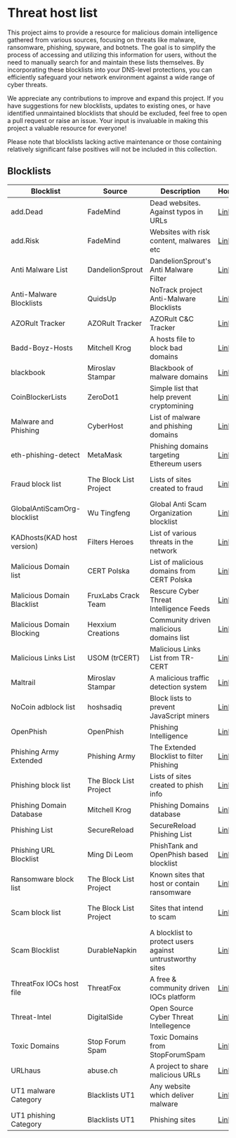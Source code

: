 # Threat host list

This project aims to provide a resource for malicious domain intelligence gathered from various sources, focusing on threats like malware, ransomware, phishing, spyware, and botnets. The goal is to simplify the process of accessing and utilizing this information for users, without the need to manually search for and maintain these lists themselves. By incorporating these blocklists into your DNS-level protections, you can efficiently safeguard your network environment against a wide range of cyber threats.

We appreciate any contributions to improve and expand this project. If you have suggestions for new blocklists, updates to existing ones, or have identified unmaintained blocklists that should be excluded, feel free to open a pull request or raise an issue. Your input is invaluable in making this project a valuable resource for everyone!

Please note that blocklists lacking active maintenance or those containing relatively significant false positives will not be included in this collection.

## Blocklists

| Blocklist                   | Source                 | Description                                               | Homepage                            | License                         | Raw                                    |
| --------------------------- | ---------------------- | --------------------------------------------------------- | ----------------------------------- | ------------------------------- | -------------------------------------- |
| add.Dead                    | FadeMind               | Dead websites. Against typos in URLs                      | [Link][hosts.extras]                | GPLv3+                          | [Raw][hosts.extras.add.Dead.raw]       |
| add.Risk                    | FadeMind               | Websites with risk content, malwares etc                  | [Link][hosts.extras]                | GPLv3+                          | [Raw][hosts.extras.add.Risk.raw]       |
| Anti Malware List           | DandelionSprout        | DandelionSprout's Anti Malware Filter                     | [Link][Anti Malware List]           | Dandelicence v1.4               | [Raw][Anti Malware List.raw]           |
| Anti-Malware Blocklists     | QuidsUp                | NoTrack project Anti-Malware Blocklists                   | [Link][NoTrack project]             | GPLv3                           | [Raw][Anti-Malware Blocklists.raw]     |
| AZORult Tracker             | AZORult Tracker        | AZORult C&C Tracker                                       | [Link][AZORult Tracker]             | CC0                             | [Raw][AZORult Tracker.raw]             |
| Badd-Boyz-Hosts             | Mitchell Krog          | A hosts file to block bad domains                         | [Link][Badd-Boyz-Hosts]             | MIT                             | [Raw][Badd-Boyz-Hosts.raw]             |
| blackbook                   | Miroslav Stampar       | Blackbook of malware domains                              | [Link][blackbook]                   | Public Domain                   | [Raw][blackbook.raw]                   |
| CoinBlockerLists            | ZeroDot1               | Simple list that help prevent cryptomining                | [Link][CoinBlockerLists]            | AGPLv3                          | [Raw][CoinBlockerLists.raw]            |
| Malware and Phishing        | CyberHost              | List of malware and phishing domains                      | [Link][CyberHost]                   | CC BY-SA 4.0                    | [Raw][CyberHost.raw]                   |
| eth-phishing-detect         | MetaMask               | Phishing domains targeting Ethereum users                 | [Link][eth-phishing-detect]         | DON'T BE A DICK PUBLIC LICENSE  | [Raw][eth-phishing-detect.raw]         |
| Fraud block list            | The Block List Project | Lists of sites created to fraud                           | [Link][The Block List Project]      | The Unlicense license           | [Raw][blocklistproject.fraud.raw]      |
| GlobalAntiScamOrg-blocklist | Wu Tingfeng            | Global Anti Scam Organization blocklist                   | [Link][GlobalAntiScamOrg-blocklist] | BSD-3-Clause                    | [Raw][GlobalAntiScamOrg-blocklist.raw] |
| KADhosts(KAD host version)  | Filters Heroes         | List of various threats in the network                    | [Link][KADhosts]                    | CC BY-SA 4.0                    | [Raw][KADhosts.raw]                    |
| Malicious Domain list       | CERT Polska            | List of malicious domains from CERT Polska                | [Link][CERT Polska]                 |                                 | [Raw][MaliciousDomain.Polska.raw]      |
| Malicious Domain Blacklist  | FruxLabs Crack Team    | Rescure Cyber Threat Intelligence Feeds                   | [Link][Malicious Domain Blacklist]  | Public Domain                   | [Raw][Malicious Domain Blacklist.raw]  |
| Malicious Domain Blocking   | Hexxium Creations      | Community driven malicious domains list                   | [Link][Malicious Domain Blocking]   |                                 | [Raw][Malicious Domain Blocking.raw]   |
| Malicious Links List        | USOM (trCERT)          | Malicious Links List from TR-CERT                         | [Link][Malicious Links List-trCERT] |                                 | [Raw][Malicious Links List-trCERT.raw] |
| Maltrail                    | Miroslav Stampar       | A malicious traffic detection system                      | [Link][Maltrail]                    | MIT                             | [Raw][Maltrail.raw]                    |
| NoCoin adblock list         | hoshsadiq              | Block lists to prevent JavaScript miners                  | [Link][NoCoin adblock list]         | MIT                             | [Raw][NoCoin adblock list.raw]         |
| OpenPhish                   | OpenPhish              | Phishing Intelligence                                     | [Link][OpenPhish]                   | All rights reserved             | [Raw][OpenPhish.raw]                   |
| Phishing Army Extended      | Phishing Army          | The Extended Blocklist to filter Phishing                 | [Link][Phishing Army Extended]      | CC BY-NC 4.0                    | [Raw][Phishing Army Extended.raw]      |
| Phishing block list         | The Block List Project | Lists of sites created to phish info                      | [Link][The Block List Project]      | The Unlicense license           | [Raw][blocklistproject.phishing.raw]   |
| Phishing Domain Database    | Mitchell Krog          | Phishing Domains database                                 | [Link][Phishing Domain Database]    | MIT                             | [Raw][Phishing Domain Database.raw]    |
| Phishing List               | SecureReload           | SecureReload Phishing List                                | [Link][SecureReload Phishing List]  |                                 | [Raw][SecureReload Phishing List.raw]  |
| Phishing URL Blocklist      | Ming Di Leom           | PhishTank and OpenPhish based blocklist                   | [Link][Phishing URL Blocklist]      | CC BY-SA 4.0                    | [Raw][Phishing URL Blocklist.raw]      |
| Ransomware block list       | The Block List Project | Known sites that host or contain ransomware               | [Link][The Block List Project]      | The Unlicense license           | [Raw][blocklistproject.ransomware.raw] |
| Scam block list             | The Block List Project | Sites that intend to scam                                 | [Link][The Block List Project]      | The Unlicense license           | [Raw][blocklistproject.scam.raw]       |
| Scam Blocklist              | DurableNapkin          | A blocklist to protect users against untrustworthy sites  | [Link][Scam Blocklist]              | MIT                             | [Raw][Scam Blocklist.raw]              |
| ThreatFox IOCs host file    | ThreatFox              | A free & community driven IOCs platform                   | [Link][ThreatFox]                   | CC0                             | [Raw][ThreatFox.raw]                   |
| Threat-Intel                | DigitalSide            | Open Source Cyber Threat Intellegence                     | [Link][Threat-Intel]                | MIT                             | [Raw][Threat-Intel.raw]                |
| Toxic Domains               | Stop Forum Spam        | Toxic Domains from StopForumSpam                          | [Link][StopForumSpam]               | [Custom][StopForumSpam.license] | [Raw][Toxic Domains.raw]               |
| URLhaus                     | abuse.ch               | A project to share malicious URLs                         | [Link][URLhaus]                     | CC0                             | [Raw][URLhaus.raw]                     |
| UT1 malware Category        | Blacklists UT1         | Any website which deliver malware                         | [Link][Blacklists UT1]              | CC BY-SA 4.0                    | [Raw][UT1.malware.raw]                 |
| UT1 phishing Category       | Blacklists UT1         | Phishing sites                                            | [Link][Blacklists UT1]              | CC BY-SA 4.0                    | [Raw][UT1.phishing.raw]                |

[Anti Malware List]: https://github.com/DandelionSprout/adfilt
[Anti Malware List.raw]: https://github.com/DandelionSprout/adfilt/raw/master/Alternate%20versions%20Anti-Malware%20List/AntiMalwareHosts.txt

[NoTrack project]: https://gitlab.com/quidsup/notrack-blocklists
[Anti-Malware Blocklists.raw]: https://gitlab.com/quidsup/notrack-blocklists/raw/master/notrack-malware.txt

[AZORult Tracker]: https://azorult-tracker.net/
[AZORult Tracker.raw]: https://azorult-tracker.net/api/list/domain?format=plain

[Badd-Boyz-Hosts]: https://github.com/mitchellkrogza/Badd-Boyz-Hosts/
[Badd-Boyz-Hosts.raw]: https://raw.githubusercontent.com/mitchellkrogza/Badd-Boyz-Hosts/master/hosts

[blackbook]: https://github.com/stamparm/blackbook
[blackbook.raw]: https://raw.githubusercontent.com/stamparm/blackbook/master/blackbook.txt

[Blacklists UT1]: https://dsi.ut-capitole.fr/blacklists/index_en.php
[UT1.malware.raw]: https://dsi.ut-capitole.fr/blacklists/download/malware.tar.gz
[UT1.phishing.raw]: https://dsi.ut-capitole.fr/blacklists/download/phishing.tar.gz

[CoinBlockerLists]: https://gitlab.com/ZeroDot1/CoinBlockerLists/
[CoinBlockerLists.raw]: https://gitlab.com/ZeroDot1/CoinBlockerLists/-/raw/master/hosts

[eth-phishing-detect]: https://github.com/MetaMask/eth-phishing-detect/
[eth-phishing-detect.raw]: https://raw.githubusercontent.com/MetaMask/eth-phishing-detect/master/src/hosts.txt

[GlobalAntiScamOrg-blocklist]: https://github.com/elliotwutingfeng/GlobalAntiScamOrg-blocklist
[GlobalAntiScamOrg-blocklist.raw]: https://raw.githubusercontent.com/elliotwutingfeng/GlobalAntiScamOrg-blocklist/main/global-anti-scam-org-scam-urls-pihole.txt

[hosts.extras]: https://github.com/FadeMind/hosts.extras/
[hosts.extras.add.Dead.raw]: https://raw.githubusercontent.com/FadeMind/hosts.extras/master/add.Dead/hosts
[hosts.extras.add.Risk.raw]: https://raw.githubusercontent.com/FadeMind/hosts.extras/master/add.Risk/hosts

[KADhosts]: https://github.com/FiltersHeroes/KADhosts
[KADhosts.raw]: https://raw.githubusercontent.com/FiltersHeroes/KADhosts/master/KADhosts.txt

[CERT Polska]: https://cert.pl/en/posts/2020/03/malicious_domains/
[MaliciousDomain.Polska.raw]: https://hole.cert.pl/domains/domains.txt

[Malicious Domain Blacklist]: https://rescure.me/feeds.html
[Malicious Domain Blacklist.raw]: https://rescure.me/rescure_domain_blacklist.txt

[Malicious Domain Blocking]: https://github.com/HexxiumCreations/threat-list
[Malicious Domain Blocking.raw]: https://raw.githubusercontent.com/HexxiumCreations/threat-list/gh-pages/hosts.txt

[Malicious Links List-trCERT]: https://www.usom.gov.tr/adres
[Malicious Links List-trCERT.raw]: https://www.usom.gov.tr/url-list.txt

[Maltrail]: https://github.com/stamparm/maltrail/
[Maltrail.raw]: https://raw.githubusercontent.com/stamparm/aux/master/maltrail-malware-domains.txt

[NoCoin adblock list]: https://github.com/hoshsadiq/adblock-nocoin-list
[NoCoin adblock list.raw]: https://raw.githubusercontent.com/hoshsadiq/adblock-nocoin-list/master/hosts.txt

[OpenPhish]: https://openphish.com/
[OpenPhish.raw]: https://openphish.com/feed.txt

[Phishing Army Extended]: https://www.phishing.army/
[Phishing Army Extended.raw]: https://phishing.army/download/phishing_army_blocklist_extended.txt

[Phishing Domain Database]: https://github.com/mitchellkrogza/Phishing.Database
[Phishing Domain Database.raw]: https://raw.githubusercontent.com/mitchellkrogza/Phishing.Database/master/phishing-domains-ACTIVE.txt

[SecureReload Phishing List]: https://securereload.tech/
[SecureReload Phishing List.raw]: https://securereload.tech/Phishing/Lists/Latest/

[Phishing URL Blocklist]: https://gitlab.com/malware-filter/phishing-filter
[Phishing URL Blocklist.raw]: https://malware-filter.gitlab.io/malware-filter/phishing-filter-hosts.txt

[ThreatFox]: https://threatfox.abuse.ch/
[ThreatFox.raw]: https://threatfox.abuse.ch/downloads/hostfile

[Threat-Intel]: https://github.com/davidonzo/Threat-Intel/
[Threat-Intel.raw]: https://osint.digitalside.it/Threat-Intel/lists/latestdomains.txt

[Scam Blocklist]: https://github.com/durablenapkin/scamblocklist
[Scam Blocklist.raw]: https://raw.githubusercontent.com/durablenapkin/scamblocklist/master/hosts.txt

[StopForumSpam]: https://www.stopforumspam.com/
[StopForumSpam.license]: https://www.stopforumspam.com/license
[Toxic Domains.raw]: https://www.stopforumspam.com/downloads/toxic_domains_whole.txt

[URLhaus]: https://urlhaus.abuse.ch/
[URLhaus.raw]: https://urlhaus.abuse.ch/downloads/hostfile/

[The Block List Project]: https://github.com/blocklistproject/Lists/
[blocklistproject.fraud.raw]: https://blocklistproject.github.io/Lists/alt-version/fraud-nl.txt
[blocklistproject.phishing.raw]: https://blocklistproject.github.io/Lists/alt-version/phishing-nl.txt
[blocklistproject.ransomware.raw]: https://blocklistproject.github.io/Lists/alt-version/ransomware-nl.txt
[blocklistproject.scam.raw]: https://blocklistproject.github.io/Lists/alt-version/scam-nl.txt

[CyberHost]: https://cyberhost.uk/malware-blocklist
[URLhaus.raw]: https://lists.cyberhost.uk/malware.txt

